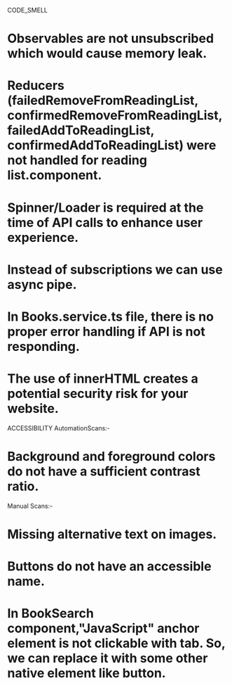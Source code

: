 CODE_SMELL
# Observables are not unsubscribed which would cause memory leak.
# Reducers (failedRemoveFromReadingList, confirmedRemoveFromReadingList, failedAddToReadingList, confirmedAddToReadingList) were not handled for reading list.component.
# Spinner/Loader is required at the time of API calls to enhance user experience.
# Instead of subscriptions we can use async pipe.
# In Books.service.ts file, there is no proper error handling if API is not responding.
# The use of innerHTML creates a potential security risk for your website. 

ACCESSIBILITY
AutomationScans:-
# Background and foreground colors do not have a sufficient contrast ratio.
Manual Scans:- 
# Missing alternative text on images.
# Buttons do not have an accessible name.
# In BookSearch component,"JavaScript" anchor element is not clickable with tab. So, we can replace it with some other native element like button.
